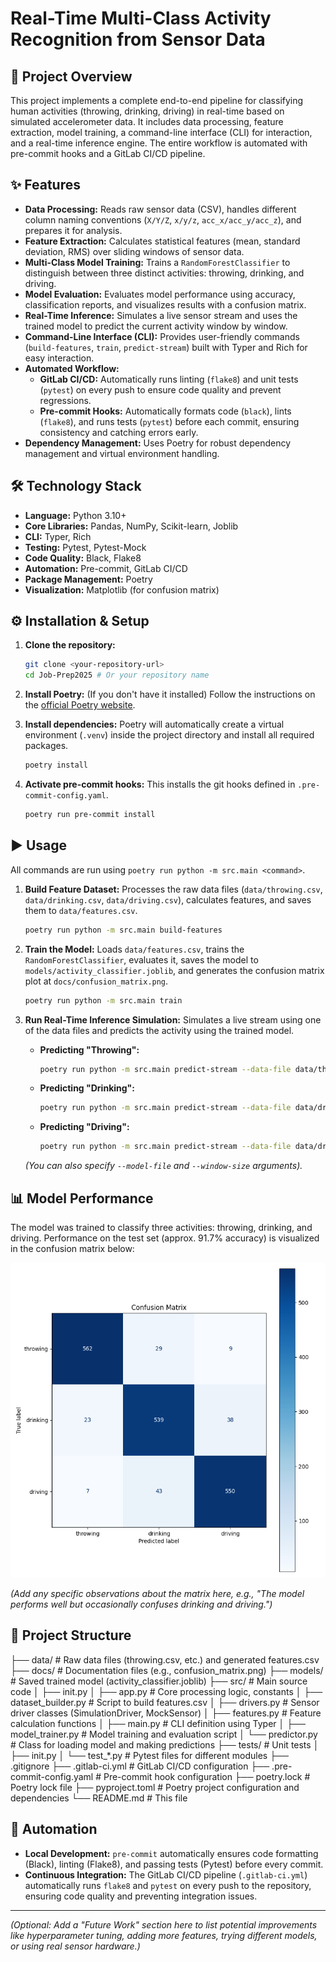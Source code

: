 # Real-Time Multi-Class Activity Recognition from Sensor Data

## 🚀 Project Overview

This project implements a complete end-to-end pipeline for classifying human activities (throwing, drinking, driving) in real-time based on simulated accelerometer data. It includes data processing, feature extraction, model training, a command-line interface (CLI) for interaction, and a real-time inference engine. The entire workflow is automated with pre-commit hooks and a GitLab CI/CD pipeline.

## ✨ Features

* **Data Processing:** Reads raw sensor data (CSV), handles different column naming conventions (`X/Y/Z`, `x/y/z`, `acc_x/acc_y/acc_z`), and prepares it for analysis.
* **Feature Extraction:** Calculates statistical features (mean, standard deviation, RMS) over sliding windows of sensor data.
* **Multi-Class Model Training:** Trains a `RandomForestClassifier` to distinguish between three distinct activities: throwing, drinking, and driving.
* **Model Evaluation:** Evaluates model performance using accuracy, classification reports, and visualizes results with a confusion matrix.
* **Real-Time Inference:** Simulates a live sensor stream and uses the trained model to predict the current activity window by window.
* **Command-Line Interface (CLI):** Provides user-friendly commands (`build-features`, `train`, `predict-stream`) built with Typer and Rich for easy interaction.
* **Automated Workflow:**
    * **GitLab CI/CD:** Automatically runs linting (`flake8`) and unit tests (`pytest`) on every push to ensure code quality and prevent regressions.
    * **Pre-commit Hooks:** Automatically formats code (`black`), lints (`flake8`), and runs tests (`pytest`) before each commit, ensuring consistency and catching errors early.
* **Dependency Management:** Uses Poetry for robust dependency management and virtual environment handling.

## 🛠️ Technology Stack

* **Language:** Python 3.10+
* **Core Libraries:** Pandas, NumPy, Scikit-learn, Joblib
* **CLI:** Typer, Rich
* **Testing:** Pytest, Pytest-Mock
* **Code Quality:** Black, Flake8
* **Automation:** Pre-commit, GitLab CI/CD
* **Package Management:** Poetry
* **Visualization:** Matplotlib (for confusion matrix)

## ⚙️ Installation & Setup

1.  **Clone the repository:**
    ```bash
    git clone <your-repository-url>
    cd Job-Prep2025 # Or your repository name
    ```

2.  **Install Poetry:** (If you don't have it installed)
    Follow the instructions on the [official Poetry website](https://python-poetry.org/docs/#installation).

3.  **Install dependencies:**
    Poetry will automatically create a virtual environment (`.venv`) inside the project directory and install all required packages.
    ```bash
    poetry install
    ```

4.  **Activate pre-commit hooks:**
    This installs the git hooks defined in `.pre-commit-config.yaml`.
    ```bash
    poetry run pre-commit install
    ```

## ▶️ Usage

All commands are run using `poetry run python -m src.main <command>`.

1.  **Build Feature Dataset:**
    Processes the raw data files (`data/throwing.csv`, `data/drinking.csv`, `data/driving.csv`), calculates features, and saves them to `data/features.csv`.
    ```bash
    poetry run python -m src.main build-features
    ```

2.  **Train the Model:**
    Loads `data/features.csv`, trains the `RandomForestClassifier`, evaluates it, saves the model to `models/activity_classifier.joblib`, and generates the confusion matrix plot at `docs/confusion_matrix.png`.
    ```bash
    poetry run python -m src.main train
    ```

3.  **Run Real-Time Inference Simulation:**
    Simulates a live stream using one of the data files and predicts the activity using the trained model.

    * **Predicting "Throwing":**
        ```bash
        poetry run python -m src.main predict-stream --data-file data/throwing.csv
        ```
    * **Predicting "Drinking":**
        ```bash
        poetry run python -m src.main predict-stream --data-file data/drinking.csv
        ```
    * **Predicting "Driving":**
        ```bash
        poetry run python -m src.main predict-stream --data-file data/driving.csv
        ```

    *(You can also specify `--model-file` and `--window-size` arguments).*

## 📊 Model Performance

The model was trained to classify three activities: throwing, drinking, and driving. Performance on the test set (approx. 91.7% accuracy) is visualized in the confusion matrix below:

![Confusion Matrix](docs/confusion_matrix.png)

*(Add any specific observations about the matrix here, e.g., "The model performs well but occasionally confuses drinking and driving.")*

## 📁 Project Structure
├── data/ # Raw data files (throwing.csv, etc.) and generated features.csv ├── docs/ # Documentation files (e.g., confusion_matrix.png) ├── models/ # Saved trained model (activity_classifier.joblib) ├── src/ # Main source code │ ├── init.py │ ├── app.py # Core processing logic, constants │ ├── dataset_builder.py # Script to build features.csv │ ├── drivers.py # Sensor driver classes (SimulationDriver, MockSensor) │ ├── features.py # Feature calculation functions │ ├── main.py # CLI definition using Typer │ ├── model_trainer.py # Model training and evaluation script │ └── predictor.py # Class for loading model and making predictions ├── tests/ # Unit tests │ ├── init.py │ └── test_*.py # Pytest files for different modules ├── .gitignore ├── .gitlab-ci.yml # GitLab CI/CD configuration ├── .pre-commit-config.yaml # Pre-commit hook configuration ├── poetry.lock # Poetry lock file ├── pyproject.toml # Poetry project configuration and dependencies └── README.md # This file


## 🤖 Automation

* **Local Development:** `pre-commit` automatically ensures code formatting (Black), linting (Flake8), and passing tests (Pytest) before every commit.
* **Continuous Integration:** The GitLab CI/CD pipeline (`.gitlab-ci.yml`) automatically runs `flake8` and `pytest` on every push to the repository, ensuring code quality and preventing integration issues.

---

*(Optional: Add a "Future Work" section here to list potential improvements like hyperparameter tuning, adding more features, trying different models, or using real sensor hardware.)*